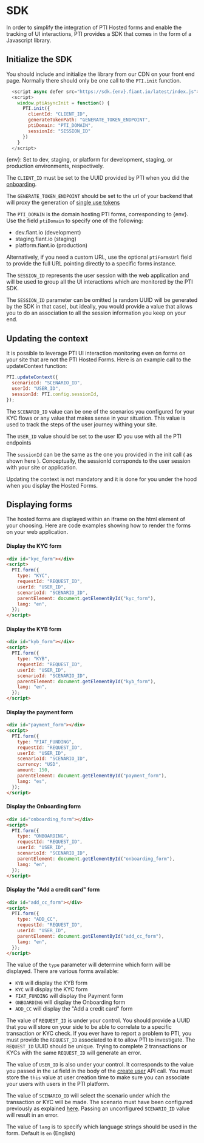 # SDK

In order to simplify the integration of PTI Hosted forms and enable the tracking of UI interactions,
PTI provides a SDK that comes in the form of a Javascript library.

## Initialize the SDK

You should include and initialize the library from our CDN on your front end page.
Normally there should only be one call to the `PTI.init` function.

```js
  <script async defer src="https://sdk.{env}.fiant.io/latest/index.js"></script>
  <script>
    window.ptiAsyncInit = function() {
      PTI.init({
        clientId: "CLIENT_ID",
        generateTokenPath: "GENERATE_TOKEN_ENDPOINT",
        ptiDomain: "PTI_DOMAIN",
        sessionId: "SESSION_ID"
      })
    }
  </script>
```
{env}: Set to dev, staging, or platform for development, staging, or production environments, respectively.

The `CLIENT_ID` must be set to the UUID provided by PTI when you did the [onboarding](onboarding.md).

The `GENERATE_TOKEN_ENDPOINT` should be set to the url of your backend that will proxy the generation of [single use tokens](auth.md#single-use-tokens)

The `PTI_DOMAIN` is the domain hosting PTI forms, corresponding to {env}. Use the field `ptiDomain` to specify one of the following:
- dev.fiant.io (development)
- staging.fiant.io (staging)
- platform.fiant.io (production)

Alternatively, if you need a custom URL, use the optional `ptiFormsUrl` field to provide the full URL pointing directly to a specific forms instance.

The `SESSION_ID` represents the user session with the web application and will be used to group all the UI interactions which are monitored by the PTI SDK.

The `SESSION_ID` parameter can be omitted (a random UUID will be generated by the SDK in that case), but ideally,
you would provide a value that allows you to do an association to all the session information you keep on your end.

## Updating the context

It is possible to leverage PTI UI interaction monitoring even on forms on your site that are not the PTI Hosted Forms.
Here is an example call to the updateContext function:

```js
PTI.updateContext({
  scenarioId: "SCENARIO_ID",
  userId: "USER_ID",
  sessionId: PTI.config.sessionId,
});
```

The `SCENARIO_ID` value can be one of the scenarios you configured for your KYC flows or any value that makes sense in your situation.
This value is used to track the steps of the user journey withing your site.

The `USER_ID` value should be set to the user ID you use with all the PTI endpoints

The `sessionId` can be the same as the one you provided in the init call ( as shown here ). Conceptually, the sessionId corrsponds to
the user session with your site or application.

Updating the context is not mandatory and it is done for you under the hood when you display the Hosted Forms.

## Displaying forms

The hosted forms are displayed within an iframe on the html element of your choosing. Here are code examples showing how to
render the forms on your web application.

#### Display the KYC form

```html
<div id="kyc_form"></div>
<script>
  PTI.form({
    type: "KYC",
    requestId: "REQUEST_ID",
    userId: "USER_ID",
    scenarioId: "SCENARIO_ID",
    parentElement: document.getElementById("kyc_form"),
    lang: "en",
  });
</script>
```

#### Display the KYB form

```html
<div id="kyb_form"></div>
<script>
  PTI.form({
    type: "KYB",
    requestId: "REQUEST_ID",
    userId: "USER_ID",
    scenarioId: "SCENARIO_ID",
    parentElement: document.getElementById("kyb_form"),
    lang: "en",
  });
</script>
```

#### Display the payment form

```html
<div id="payment_form"></div>
<script>
  PTI.form({
    type: "FIAT_FUNDING",
    requestId: "REQUEST_ID",
    userId: "USER_ID",
    scenarioId: "SCENARIO_ID",
    currency: "USD",
    amount: 150,
    parentElement: document.getElementById("payment_form"),
    lang: "es",
  });
</script>
```

#### Display the Onboarding form

```html
<div id="onboarding_form"></div>
<script>
  PTI.form({
    type: "ONBOARDING",
    requestId: "REQUEST_ID",
    userId: "USER_ID",
    scenarioId: "SCENARIO_ID",
    parentElement: document.getElementById("onboarding_form"),
    lang: "en",
  });
</script>
```

#### Display the "Add a credit card" form

```html
<div id="add_cc_form"></div>
<script>
  PTI.form({
    type: "ADD_CC",
    requestId: "REQUEST_ID",
    userId: "USER_ID",
    parentElement: document.getElementById("add_cc_form"),
    lang: "en",
  });
</script>
```

The value of the `type` parameter will determine which form will be displayed.
There are various forms available:
- `KYB` will display the KYB form
- `KYC` will display the KYC form
- `FIAT_FUNDING` will display the Payment form
- `ONBOARDING` will display the Onboarding form
- `ADD_CC` will display the "Add a credit card" form

The value of `REQUEST_ID` is under your control. You should provide a UUID that you will store on your side to be able to correlate to a specific
transaction or KYC check. If you ever have to report a problem to PTI, you must provide the `REQUEST_ID` associated to it to allow PTI to investigate.
The `REQUEST_ID` UUID should be unique. Trying to complete 2 transactions or KYCs with the same `REQUEST_ID` will generate an error.

The value of `USER_ID` is also under your control. It corresponds to the value you passed in the `id` field in the body of the [create user](https://provenancetech.github.io/pti-docs/api/v1/#/default/post_users) API call.
You must store the `this` value at user creation time to make sure you can associate your users with users in the PTI platform.

The value of `SCENARIO_ID` will select the scenario under which the transaction or KYC will be made.
The scenario must have been configured previously as explained [here](kyc.md).
Passing an unconfigured `SCENARIO_ID` value will result in an error.

The value of `lang` is to specify which language strings should be used in the form. Default is `en` (English)
